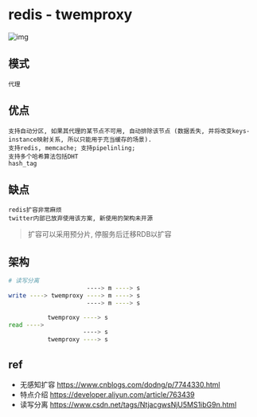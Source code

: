 # redis - twemproxy

![img](res/redis-twemproxy.png)

## 模式

    代理

## 优点  

    支持自动分区, 如果其代理的某节点不可用, 自动排除该节点 (数据丢失, 并将改变keys-instance映射关系, 所以只能用于充当缓存的场景).  
    支持redis, memcache; 支持pipelinling;
    支持多个哈希算法包括DHT
    hash_tag

## 缺点  

    redis扩容非常麻烦
    twitter内部已放弃使用该方案, 新使用的架构未开源

> 扩容可以采用预分片, 停服务后迁移RDB以扩容

## 架构

```bash
# 读写分离
                      ----> m ----> s
write ----> twemproxy ----> m ----> s
                      ----> m ----> s

           twemproxy ----> s
read ---->
                     ----> s
           twemproxy ----> s
```

## ref

- 无感知扩容 <https://www.cnblogs.com/dodng/p/7744330.html>
- 特点介绍 <https://developer.aliyun.com/article/763439>
- 读写分离 <https://www.csdn.net/tags/NtjacgwsNjU5MS1ibG9n.html>